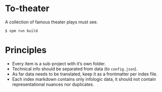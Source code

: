 # To-theater

A collection of famous theater plays must see.

```
$ npm run build
```

# Principles

* Every item is a sub-project with it’s own folder.
* Technical info should be separated from data (to `config.json`).
* As far data needs to be translated, keep it as a frontmatter per index file.
* Each index markdown contains only infologic data, it should not contain representational nuances nor duplicates.